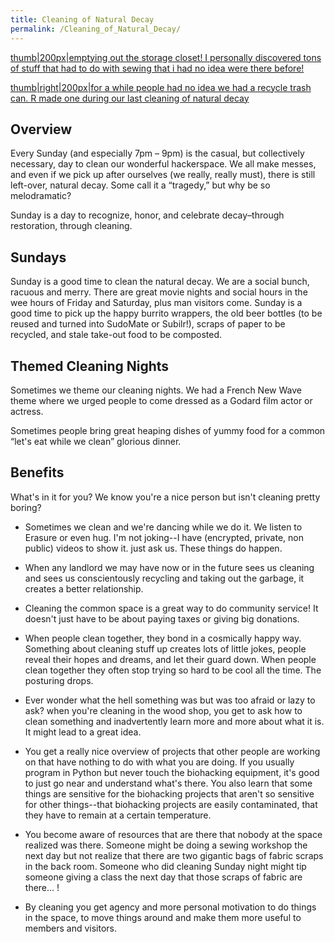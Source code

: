 ```yaml
---
title: Cleaning of Natural Decay
permalink: /Cleaning_of_Natural_Decay/
---
```


[thumb|200px|emptying out the storage closet! I personally discovered tons of stuff that had to do with sewing that i had no idea were there before!](/File:Cleaning_of_Natural_Decay_Session.jpg "wikilink")

[thumb|right|200px|for a while people had no idea we had a recycle trash can. R made one during our last cleaning of natural decay](/File:Recycle_Sign.jpg "wikilink")

Overview
--------

Every Sunday (and especially 7pm – 9pm) is the casual, but collectively necessary, day to clean our wonderful hackerspace. We all make messes, and even if we pick up after ourselves (we really, really must), there is still left-over, natural decay. Some call it a “tragedy,” but why be so melodramatic?

Sunday is a day to recognize, honor, and celebrate decay–through restoration, through cleaning.

Sundays
-------

Sunday is a good time to clean the natural decay. We are a social bunch, racuous and merry. There are great movie nights and social hours in the wee hours of Friday and Saturday, plus man visitors come. Sunday is a good time to pick up the happy burrito wrappers, the old beer bottles (to be reused and turned into SudoMate or Subilr!), scraps of paper to be recycled, and stale take-out food to be composted.

Themed Cleaning Nights
----------------------

Sometimes we theme our cleaning nights. We had a French New Wave theme where we urged people to come dressed as a Godard film actor or actress.

Sometimes people bring great heaping dishes of yummy food for a common “let's eat while we clean” glorious dinner.

Benefits
--------

What's in it for you? We know you're a nice person but isn't cleaning pretty boring?

-   Sometimes we clean and we're dancing while we do it. We listen to Erasure or even hug. I'm not joking--I have (encrypted, private, non public) videos to show it. just ask us. These things do happen.

<!-- -->

-   When any landlord we may have now or in the future sees us cleaning and sees us conscientously recycling and taking out the garbage, it creates a better relationship.

<!-- -->

-   Cleaning the common space is a great way to do community service! It doesn't just have to be about paying taxes or giving big donations.

<!-- -->

-   When people clean together, they bond in a cosmically happy way. Something about cleaning stuff up creates lots of little jokes, people reveal their hopes and dreams, and let their guard down. When people clean together they often stop trying so hard to be cool all the time. The posturing drops.

<!-- -->

-   Ever wonder what the hell something was but was too afraid or lazy to ask? when you're cleaning in the wood shop, you get to ask how to clean something and inadvertently learn more and more about what it is. It might lead to a great idea.

<!-- -->

-   You get a really nice overview of projects that other people are working on that have nothing to do with what you are doing. If you usually program in Python but never touch the biohacking equipment, it's good to just go near and understand what's there. You also learn that some things are sensitive for the biohacking projects that aren't so sensitive for other things--that biohacking projects are easily contaminated, that they have to remain at a certain temperature.

<!-- -->

-   You become aware of resources that are there that nobody at the space realized was there. Someone might be doing a sewing workshop the next day but not realize that there are two gigantic bags of fabric scraps in the back room. Someone who did cleaning Sunday night might tip someone giving a class the next day that those scraps of fabric are there... !

<!-- -->

-   By cleaning you get agency and more personal motivation to do things in the space, to move things around and make them more useful to members and visitors.
